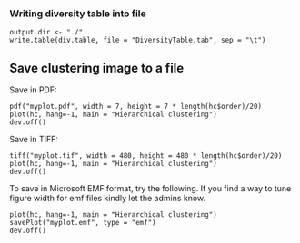 <!--
  %\VignetteEngine{knitr::rmarkdown}
  %\VignetteIndexEntry{microbiome tutorial - output}
  %\usepackage[utf8]{inputenc}
  %\VignetteEncoding{UTF-8}  
-->
### Writing diversity table into file

    output.dir <- "./"
    write.table(div.table, file = "DiversityTable.tab", sep = "\t")

Save clustering image to a file
-------------------------------

Save in PDF:

    pdf("myplot.pdf", width = 7, height = 7 * length(hc$order)/20)
    plot(hc, hang=-1, main = "Hierarchical clustering")
    dev.off()

Save in TIFF:

    tiff("myplot.tif", width = 480, height = 480 * length(hc$order)/20)
    plot(hc, hang=-1, main = "Hierarchical clustering")
    dev.off()

To save in Microsoft EMF format, try the following. If you find a way to
tune figure width for emf files kindly let the admins know.

    plot(hc, hang=-1, main = "Hierarchical clustering")
    savePlot("myplot.emf", type = "emf")
    dev.off()
